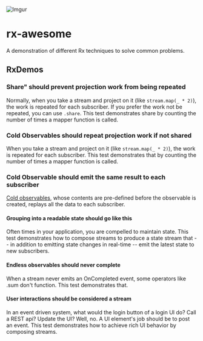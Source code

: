 ![Imgur](http://i.imgur.com/KHciDE9.png)

# rx-awesome
A demonstration of different Rx techniques to solve common problems.

## RxDemos

### Share" should prevent projection work from being repeated

Normally, when you take a stream and project on it (like `stream.map(_ * 2)`), the work is repeated for each subscriber.
If you prefer the work not be repeated, you can use `.share`. This test demonstrates share by counting the number of 
times a mapper function is called.

### Cold Observables should repeat projection work if not shared

When you take a stream and project on it (like `stream.map(_ * 2)`), the work is repeated for each subscriber. 
This test demonstrates that by counting the number of times a mapper function is called.

### Cold Observable should emit the same result to each subscriber

[Cold observables](http://reactivex.io/documentation/observable.html), whose contents are pre-defined before the observable 
is created, replays all the data to each subscriber.

#### Grouping into a readable state should go like this

Often times in your application, you are compelled to maintain state. This test demonstrates how to compose streams to 
produce a state stream that -- in addition to emitting state changes in real-time -- emit the latest state to new 
subscribers.

#### Endless observables should never complete

When a stream never emits an OnCompleted event, some operators like .sum don't function. This test demonstrates that.

#### User interactions should be considered a stream

In an event driven system, what would the login button of a login UI do? Call a REST api? Update the UI? Well, no. 
A UI element's job should be to post an event. This test demonstrates how to achieve rich UI behavior by composing streams.

